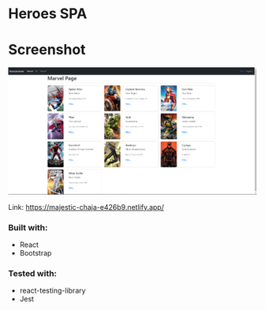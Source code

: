 # Heroes SPA

# Screenshot

![](/app-screenshot.png)

Link: https://majestic-chaja-e426b9.netlify.app/

### Built with:

- React
- Bootstrap

### Tested with: 

- react-testing-library
- Jest
